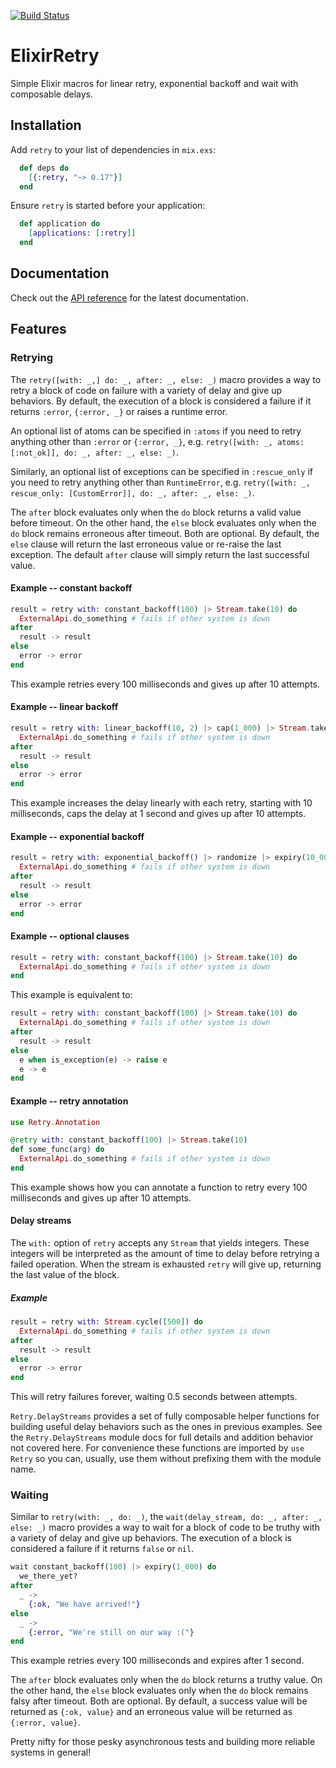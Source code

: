[![Build Status](https://github.com/safwank/ElixirRetry/actions/workflows/main.yml/badge.svg)](https://github.com/safwank/ElixirRetry/actions/workflows/main.yml)

# ElixirRetry

Simple Elixir macros for linear retry, exponential backoff and wait with composable delays.

## Installation

Add `retry` to your list of dependencies in `mix.exs`:

```elixir
  def deps do
    [{:retry, "~> 0.17"}]
  end
```

Ensure `retry` is started before your application:

```elixir
  def application do
    [applications: [:retry]]
  end
```

## Documentation

Check out the [API reference](https://hexdocs.pm/retry/api-reference.html) for the latest documentation.

## Features

### Retrying

The `retry([with: _,] do: _, after: _, else: _)` macro provides a way to retry a block of code on failure with a variety of delay and give up behaviors. By default, the execution of a block is considered a failure if it returns `:error`, `{:error, _}` or raises a runtime error.

An optional list of atoms can be specified in `:atoms` if you need to retry anything other than `:error` or `{:error, _}`, e.g. `retry([with: _, atoms: [:not_ok]], do: _, after: _, else: _)`.

Similarly, an optional list of exceptions can be specified in `:rescue_only` if you need to retry anything other than `RuntimeError`, e.g. `retry([with: _, rescue_only: [CustomError]], do: _, after: _, else: _)`.

The `after` block evaluates only when the `do` block returns a valid value before timeout. On the other hand, the `else` block evaluates only when the `do` block remains erroneous after timeout. Both are optional. By default, the `else` clause will return the last erroneous value or re-raise the last exception. The default `after` clause will simply return the last successful value.

#### Example -- constant backoff

```elixir
result = retry with: constant_backoff(100) |> Stream.take(10) do
  ExternalApi.do_something # fails if other system is down
after
  result -> result
else
  error -> error
end
```

This example retries every 100 milliseconds and gives up after 10 attempts.

#### Example -- linear backoff

```elixir
result = retry with: linear_backoff(10, 2) |> cap(1_000) |> Stream.take(10) do
  ExternalApi.do_something # fails if other system is down
after
  result -> result
else
  error -> error
end
```

This example increases the delay linearly with each retry, starting with 10 milliseconds, caps the delay at 1 second and gives up after 10 attempts.

#### Example -- exponential backoff

```elixir
result = retry with: exponential_backoff() |> randomize |> expiry(10_000), rescue_only: [TimeoutError] do
  ExternalApi.do_something # fails if other system is down
after
  result -> result
else
  error -> error
end
```

#### Example -- optional clauses

```elixir
result = retry with: constant_backoff(100) |> Stream.take(10) do
  ExternalApi.do_something # fails if other system is down
end
```

This example is equivalent to:

```elixir
result = retry with: constant_backoff(100) |> Stream.take(10) do
  ExternalApi.do_something # fails if other system is down
after
  result -> result
else
  e when is_exception(e) -> raise e
  e -> e
end
```

#### Example -- retry annotation

```elixir
use Retry.Annotation

@retry with: constant_backoff(100) |> Stream.take(10)
def some_func(arg) do
  ExternalApi.do_something # fails if other system is down
end
```

This example shows how you can annotate a function to retry every 100 milliseconds and gives up after 10 attempts.

#### Delay streams

The `with:` option of `retry` accepts any `Stream` that yields integers. These integers will be interpreted as the amount of time to delay before retrying a failed operation. When the stream is exhausted `retry` will give up, returning the last value of the block.

##### Example

```elixir
result = retry with: Stream.cycle([500]) do
  ExternalApi.do_something # fails if other system is down
after
  result -> result
else
  error -> error  
end
```

This will retry failures forever, waiting 0.5 seconds between attempts.

`Retry.DelayStreams` provides a set of fully composable helper functions for building useful delay behaviors such as the ones in previous examples. See the `Retry.DelayStreams` module docs for full details and addition behavior not covered here. For convenience these functions are imported by `use Retry` so you can, usually, use them without prefixing them with the module name.

### Waiting

Similar to `retry(with: _, do: _)`, the `wait(delay_stream, do: _, after: _, else: _)` macro provides a way to wait for a block of code to be truthy with a variety of delay and give up behaviors. The execution of a block is considered a failure if it returns `false` or `nil`.

```elixir
wait constant_backoff(100) |> expiry(1_000) do
  we_there_yet?
after
  _ ->
    {:ok, "We have arrived!"}
else
  _ ->
    {:error, "We're still on our way :("}
end
```

This example retries every 100 milliseconds and expires after 1 second.

The `after` block evaluates only when the `do` block returns a truthy value. On the other hand, the `else` block evaluates only when the `do` block remains falsy after timeout. Both are optional. By default, a success value will be returned as `{:ok, value}` and an erroneous value will be returned as `{:error, value}`.

Pretty nifty for those pesky asynchronous tests and building more reliable systems in general!
